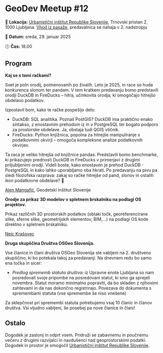 # GeoDev Meetup #12


📍 __Lokacija:__  [Urbanistični inštitut Republike Slovenije](https://www.uirs.si/sl-si/), Trnovski pristan 2, 1000 Ljubljana. [Vhod iz pasaže](https://www.openstreetmap.org/node/12504450770), predavalnica se nahaja v 2. nadstropju

📅 __Datum:__ sreda, 29. januar 2025

🕕 __Čas:__ 18.00


## Program

__Kaj se s temi račkami?__

Svet je poln orodij, poimenovanih po živalih. Leto je 2025, in race so huda konkurenca slonom ter pandam. V tem kratkem predavanju bomo predstavili orodji DuckDB in FireDucks – hitra, učinkovita orodja, ki omogočajo hitrejšo obdelavo podatkov. 

Izpostavil bom, kako te račke pospešijo delo:

* DuckDB: SQL analitika. Poznaš PostGIS? DuckDB ima praktično enako sintakso, z enostavnim prehodom iz in v PostgreSQL ter bogato podporo za prostorske obdelave. Ja, obstaja tudi QGIS vtičnik.
* FireDucks: Python knjižnica, popolna za hitrejše manipuliranje s podatkovnimi okvirji – omogoča kompleksne analize podatkovnih okvirjev. 

Ta raca je veliko hitrejša od knjižnice pandas.
  Predstavili bomo benchmarke, ki prikazujejo prednosti DuckDB in FireDucks v primerjavi z drugimi priljubljenimi orodji. Videli boste, kako enostaven je prehod DuckDB - PostgreSQL in kako lahko uporabljamo oba hkrati. Po predavanju na pivu pa sledi filozofska razprava: zakaj so račke hitrejše od pand, slonov in ostalih ikon podatkovne obdelave? 🦆

[Alen Mangafić](https://www.linkedin.com/in/alen-mangafi%C4%87-550780138/), Geodetski inštitut Slovenije

__Orodje za prikaz 3D modelov v spletnem brskalniku na podlagi OS projektov.__

Prikaz različnih 3D prostorskih podatkov (oblaki točk, georeferencirane slike, sferne slike, geometrijskih elementov, BIM,…) na podlagi OS kode direktno v spletnem brskalniku.

[Nejc Krašovec](https://www.linkedin.com/in/nejckrasovec/)


__Druga skupščina Društva OSGeo Slovenija.__ 

Vse članice in člani društva OSGeo Slovenija ste vabljeni na 2. društveno skupščino, ki bo potekala takoj za predavanji. Na dnevnem redu bo samo ena točka in sicer:

 * *Predlog sprememb statuta društva:* iz Upravne enote Ljubljana so nam posredovali svoje pripombe na posredovani statut, ki smo ga sprejeli novembra. Statut moramo minimalno popraviti, da bo skladen z njihovimi zahtevami in da nas dokončno registrirajo. Povezava do dokumenta s spremembami statuta (vse spremembe še niso vnešene)

Za sklepčnost pri spremembi statuta potrebujemo vsaj 10 članic in članov društva. Vsi vljudno vabljeni, še posebej pa nove članice in člani!

## Ostalo

Dogodek je zastonj in odprt vsem. Pridruži se zabavnemu in poučnemu večeru z drugimi razvijalci in navdušenci nad geoprostorskimi podatki.
Dogodek in prostor je omogočil [Urbanistični inštitut Republike Slovenije](https://www.uirs.si/sl-si/). 



